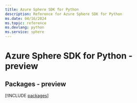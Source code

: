 ```yaml
---
title: Azure Sphere SDK for Python
description: Reference for Azure Sphere SDK for Python
ms.date: 04/16/2024
ms.topic: reference
ms.devlang: python
ms.service: sphere
---
```

# Azure Sphere SDK for Python - preview
## Packages - preview
[!INCLUDE [packages](sphere-index.md)]